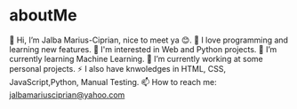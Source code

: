# aboutMe

👋 Hi, I’m Jalba Marius-Ciprian, nice to meet ya 😊.
👀 I love programming and learning new features.
👔 I'm interested in Web and Python projects.
🌱 I’m currently learning Machine Learning.
🔭 I’m currently working at some personal projects.
⚡ I also have knwoledges in HTML, CSS, JavaScript,Python, Manual Testing.
📫 How to reach me: jalbamariusciprian@yahoo.com
